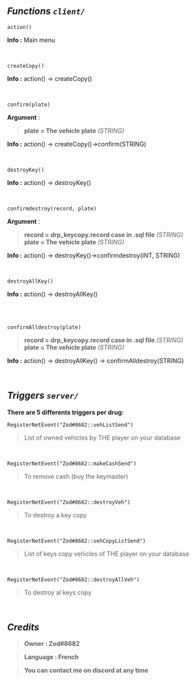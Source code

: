 ## _Functions `client/`_<br/>

```
action()
```
**Info :** Main menu

<br/>

```
createCopy()
```

**Info :** action() → createCopy()

<br/>

```
confirm(plate)
```

**Argument** :<br/>

>  **plate = The vehicle plate**  _(STRING)_

**Info :** action() → createCopy()->confirm(STRING)

<br/>

```
destroyKey()
```

**Info :** action() → destroyKey()

<br/>

```
confirmdestroy(record, plate)
```

**Argument** :<br/>

>  **record = drp_keycopy.record case in .sql file**  _(STRING)_<br/>
>  **plate = The vehicle plate**  _(STRING)_

  

**Info :** action() → destroyKey()->confirmdestroy(INT, STRING)

<br/>

```
destroyAllKey()
```
  

**Info :** action() → destroyAllKey()

<br/><br/>

```
confirmAlldestroy(plate)
```
  
>  **record = drp_keycopy.record case in .sql file**  _(STRING)_<br/>
>  **plate = The vehicle plate**  _(STRING)_

**Info :** action() → destroyAllKey() → confirmAlldestroy(STRING)

<br/>

## _Triggers `server/`_

**There are 5 differents triggers per drug:**

  

```
RegisterNetEvent("Zod#8682::vehListSend")
```

> List of owned vehicles by THE player on your database

<br/>

```
RegisterNetEvent("Zod#8682::makeCashSend")
```

> To remove cash (buy the keymaster)

<br/>

```
RegisterNetEvent("Zod#8682::destroyVeh")
```

> To destroy a key copy

<br/>

```
RegisterNetEvent("Zod#8682::vehCopyListSend")
```

> List of keys copy vehicles of THE player on your database

<br/>

```
RegisterNetEvent("Zod#8682::destroyAllVeh")
```

> To destroy al keys copy

<br/>

## _Credits_

>  **Owner : Zod#8682**  <br/>

>  **Language : French**  <br/>

>  **You can contact me on discord at any time**
